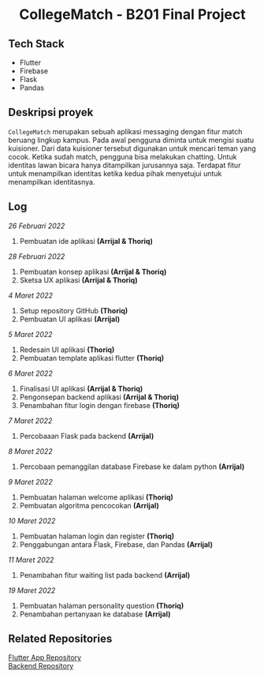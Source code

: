<div align="center">
<h1> CollegeMatch - B201 Final Project </h1>
</div>

## Tech Stack

- Flutter
- Firebase
- Flask
- Pandas

## Deskripsi proyek

`CollegeMatch` merupakan sebuah aplikasi messaging dengan fitur match beruang lingkup kampus. Pada awal pengguna diminta untuk mengisi suatu kuisioner. Dari data kuisioner tersebut digunakan untuk mencari teman yang cocok. Ketika sudah match, pengguna bisa melakukan chatting. Untuk identitas lawan bicara hanya ditampilkan jurusannya saja. Terdapat fitur untuk menampilkan identitas ketika kedua pihak menyetujui untuk menampilkan identitasnya.

## Log

_26 Februari 2022_

1. Pembuatan ide aplikasi **(Arrijal & Thoriq)**

_28 Februari 2022_

1. Pembuatan konsep aplikasi **(Arrijal & Thoriq)**
2. Sketsa UX aplikasi **(Arrijal & Thoriq)**

_4 Maret 2022_

1. Setup repository GitHub **(Thoriq)**
2. Pembuatan UI aplikasi **(Arrijal)**

_5 Maret 2022_

1. Redesain UI aplikasi **(Thoriq)**
2. Pembuatan template aplikasi flutter **(Thoriq)**

_6 Maret 2022_

1. Finalisasi UI aplikasi **(Arrijal & Thoriq)**
2. Pengonsepan backend aplikasi **(Arrijal & Thoriq)**
3. Penambahan fitur login dengan firebase **(Thoriq)**

_7 Maret 2022_
1. Percobaaan Flask pada backend **(Arrijal)**

_8 Maret 2022_
1. Percobaan pemanggilan database Firebase ke dalam python **(Arrijal)**

_9 Maret 2022_

1. Pembuatan halaman welcome aplikasi **(Thoriq)**
2. Pembuatan algoritma pencocokan **(Arrijal)**

_10 Maret 2022_

1. Pembuatan halaman login dan register **(Thoriq)**
2. Penggabungan antara Flask, Firebase, dan Pandas **(Arrijal)**

_11 Maret 2022_
1. Penambahan fitur waiting list pada backend **(Arrijal)**

_19 Maret 2022_
1. Pembuatan halaman personality question **(Thoriq)**
2. Penambahan pertanyaan ke database **(Arrijal)**


## Related Repositories

<a href="https://github.com/itstor/CollegeMatch-Flutter">Flutter App Repository</a> </br>
<a href="https://github.com/itstor/CollegeMatch-Backend">Backend Repository</a>
